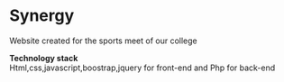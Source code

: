 # Synergy
Website created for the sports meet of our college

<b>Technology stack</b><br/>
Html,css,javascript,boostrap,jquery for front-end and Php for back-end

